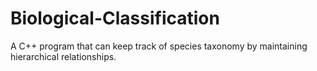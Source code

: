 # Biological-Classification
A C++ program that can keep track of species taxonomy by maintaining hierarchical relationships.
